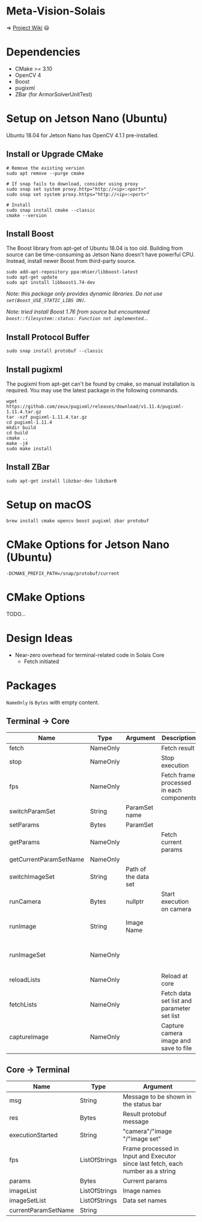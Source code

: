Meta-Vision-Solais
===

=> [Project Wiki](https://github.com/Meta-Team/Meta-Vision-Solais/wiki) :smiley:

# Dependencies
* CMake >= 3.10
* OpenCV 4
* Boost
* pugixml
* ZBar (for ArmorSolverUnitTest)

# Setup on Jetson Nano (Ubuntu)

Ubuntu 18.04 for Jetson Nano has OpenCV 4.1.1 pre-installed.

## Install or Upgrade CMake
```shell
# Remove the existing version
sudo apt remove --purge cmake

# If snap fails to download, consider using proxy
sudo snap set system proxy.http="http://<ip>:<port>"
sudo snap set system proxy.https="http://<ip>:<port>"

# Install
sudo snap install cmake --classic
cmake --version
```

## Install Boost
The Boost library from apt-get of Ubuntu 18.04 is too old. Building from source can be time-consuming as Jetson Nano 
doesn't have powerful CPU. Instead, install newer Boost from third-party source.
```shell
sudo add-apt-repository ppa:mhier/libboost-latest
sudo apt-get update
sudo apt install libboost1.74-dev
```

_Note: this package only provides dynamic libraries. Do not use `set(Boost_USE_STATIC_LIBS ON)`._

_Note: tried install Boost 1.76 from source but encountered `boost::filesystem::status: Function not implemented`..._

## Install Protocol Buffer
```shell
sudo snap install protobuf --classic
```

## Install pugixml
The pugixml from apt-get can't be found by cmake, so manual installation is required. You may use the latest package in 
the following commands.
```shell
wget https://github.com/zeux/pugixml/releases/download/v1.11.4/pugixml-1.11.4.tar.gz
tar -xzf pugixml-1.11.4.tar.gz
cd pugixml-1.11.4
mkdir build
cd build
cmake ..
make -j4
sudo make install
```

## Install ZBar
```shell
sudo apt-get install libzbar-dev libzbar0
```

# Setup on macOS

```shell
brew install cmake opencv boost pugixml zbar protobuf
```

# CMake Options for Jetson Nano (Ubuntu)
```shell
-DCMAKE_PREFIX_PATH=/snap/protobuf/current
```

# CMake Options
TODO...

# Design Ideas
* Near-zero overhead for terminal-related code in Solais Core
    * Fetch initiated


# Packages

`NameOnly` is `Bytes` with empty content.

## Terminal -> Core
| Name   | Type   | Argument         |Description| Note |
|--------|--------|------------------|----|----|
| fetch | NameOnly |  | Fetch result | |
| stop | NameOnly | | Stop execution | |
| fps | NameOnly | | Fetch frame processed in each components | See reply fps package below |
| switchParamSet | String | ParamSet name | | |
| setParams | Bytes | ParamSet | | |
| getParams | NameOnly | | Fetch current params | |
| getCurrentParamSetName | NameOnly | | | |
| switchImageSet | String | Path of the data set | | |
| runCamera | Bytes | nullptr | Start execution on camera | |
| runImage | String | Image Name | | Result sent back automatically |
| runImageSet | NameOnly |  | | Use current ImageSet set by switchImageSet |
| reloadLists | NameOnly | | Reload at core  | Need to fetch manually |
| fetchLists | NameOnly | | Fetch data set list and parameter set list | |
| captureImage | NameOnly | | Capture camera image and save to file | Require manual reload of the image list |


## Core -> Terminal
| Name   | Type   | Argument         |
|--------|--------|------------------|
| msg | String | Message to be shown in the status bar |
| res | Bytes | Result protobuf message |
| executionStarted | String | "camera"/"image <filename>"/"image set" |
| fps | ListOfStrings | Frame processed in Input and Executor since last fetch, each number as a string |
| params | Bytes | Current params |
| imageList | ListOfStrings | Image names |
| imageSetList | ListOfStrings | Data set names |
| currentParamSetName | String | |
